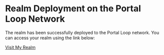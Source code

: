 # Realm Deployment on the Portal Loop Network

The realm has been successfully deployed to the Portal Loop network. You can access your realm using the link below:

[Visit My Realm](https://gno.land/r/matijamarjanovic/imageshunt)
